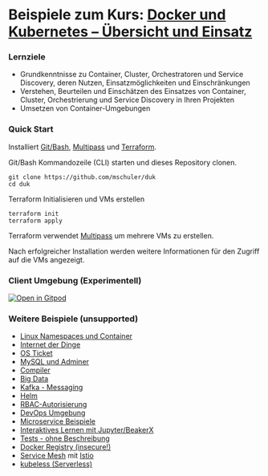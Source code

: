 # Beispiele zum Kurs: [Docker und Kubernetes – Übersicht und Einsatz ](https://www.digicomp.ch/trends/docker-trainings/docker-und-kubernetes-uebersicht-und-einsatz)

### Lernziele

* Grundkenntnisse zu Container, Cluster, Orchestratoren und Service Discovery, deren Nutzen, Einsatzmöglichkeiten und Einschränkungen
* Verstehen, Beurteilen und Einschätzen des Einsatzes von Container, Cluster, Orchestrierung und Service Discovery in Ihren Projekten
* Umsetzen von Container-Umgebungen

### Quick Start

Installiert [Git/Bash](https://git-scm.com/downloads), [Multipass](https://multipass.run/) und [Terraform](https://www.terraform.io/).

Git/Bash Kommandozeile (CLI) starten und dieses Repository clonen.

    git clone https://github.com/mschuler/duk
    cd duk
    
Terraform Initialisieren und VMs erstellen

    terraform init
    terraform apply
    
Terraform verwendet [Multipass](https://multipass.run/) um mehrere VMs zu erstellen.

Nach erfolgreicher Installation werden weitere Informationen für den Zugriff auf die VMs angezeigt.

### Client Umgebung (Experimentell)

[![Open in Gitpod](https://gitpod.io/button/open-in-gitpod.svg)](https://gitpod.io/#https://github.com/mschuler/duk)

### Weitere Beispiele (unsupported)

* [Linux Namespaces und Container](linuxns)
* [Internet der Dinge](iot)
* [OS Ticket](osticket)
* [MySQL und Adminer](mysql)
* [Compiler](compiler)
* [Big Data](bigdata)
* [Kafka - Messaging](kafka) 
* [Helm](helm)
* [RBAC-Autorisierung](rbac/)
* [DevOps Umgebung](devops)
* [Microservice Beispiele](https://github.com/mc-b/misegr)
* [Interaktives Lernen mit Jupyter/BeakerX](jupyter)
* [Tests - ohne Beschreibung](test)
* [Docker Registry (insecure!)](registry/)
* [Service Mesh](istio/) mit [Istio](http://istio.io)
* [kubeless (Serverless)](kubeless/)
